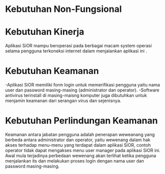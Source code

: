 # Kebutuhan Non-Fungsional #

# Kebutuhan Kinerja #
Aplikasi SiOR mampu beroperasi pada berbagai macam system operasi selama pengguna terkoneksi internet dalam menjalankan aplikasi ini .
# Kebutuhan Keamanan #
-Aplikasi SiOR memiliki form login untuk memerifikasi pengguna yaitu nama user dan password masing-masing (administrator dan operator).
-Software antivirus terinstall di masing-maisng komputer juga dibutuhkan untuk menjamin keamanan dari serangan virus dan sejenisnya.
# Kebutuhan Perlindungan Keamanan #
Keamanan antara jabatan pengguna adalah penerapan weweanang yang berbeda antara administrator dan operator, yaitu wewenang dalam hak akses terhadap menu-menu yang terdapat dalam aplikasi SiOR, contoh operator tidak dapat mengakses menu user manager pada aplikasi SiOR ini.
Awal mula terjadinya perbedaan wewenang akan terlihat ketika pengguna menjalankan its dan melakukan proses login dengan nama user dan password masing-masing.